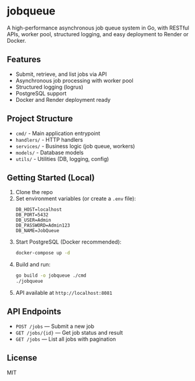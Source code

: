 # jobqueue

A high-performance asynchronous job queue system in Go, with RESTful APIs, worker pool, structured logging, and easy deployment to Render or Docker.

## Features

- Submit, retrieve, and list jobs via API
- Asynchronous job processing with worker pool
- Structured logging (logrus)
- PostgreSQL support
- Docker and Render deployment ready

## Project Structure

- `cmd/` - Main application entrypoint
- `handlers/` - HTTP handlers
- `services/` - Business logic (job queue, workers)
- `models/` - Database models
- `utils/` - Utilities (DB, logging, config)

## Getting Started (Local)

1. Clone the repo
2. Set environment variables (or create a `.env` file):
   ```
   DB_HOST=localhost
   DB_PORT=5432
   DB_USER=Admin
   DB_PASSWORD=Admin123
   DB_NAME=JobQueue
   ```
3. Start PostgreSQL (Docker recommended):
   ```sh
   docker-compose up -d
   ```
4. Build and run:
   ```sh
   go build -o jobqueue ./cmd
   ./jobqueue
   ```
5. API available at `http://localhost:8081`

## API Endpoints

- `POST /jobs` — Submit a new job
- `GET /jobs/{id}` — Get job status and result
- `GET /jobs` — List all jobs with pagination


## License

MIT
